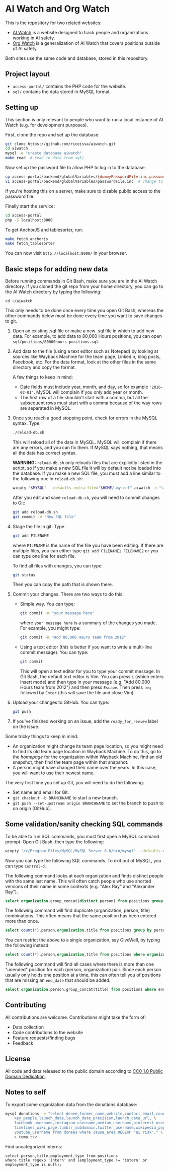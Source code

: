 # AI Watch and Org Watch

This is the repository for two related websites:

* [AI Watch](https://aiwatch.issarice.com/) is a website designed to track people and organizations working in AI
safety.
* [Org Watch](https://orgwatch.issarice.com/) is a generalization of AI Watch
that covers positions outside of AI safety.

Both sites use the same code and database, stored in this repository.

## Project layout

- `access-portal/` contains the PHP code for the website.
- `sql/` contains the data stored in MySQL format.

## Setting up

This section is only relevant to people who want to run a local instance of AI
Watch (e.g. for development purposes).

First, clone the repo and set up the database:

```bash
git clone https://github.com/riceissa/aiwatch.git
cd aiwatch
mysql -e "create database aiwatch"
make read  # read in data from sql/
```

Now set up the password file to allow PHP to log in to the database:

```bash
cp access-portal/backend/globalVariables/{dummyPasswordFile.inc,passwordFile.inc}
vi access-portal/backend/globalVariables/passwordFile.inc  # change to add database login info
```

If you're hosting this on a server, make sure to disable public access to the
password file.

Finally start the service:

```bash
cd access-portal
php -S localhost:8000
```

To get AnchorJS and tablesorter, run:

```bash
make fetch_anchorjs
make fetch_tablesorter
```

You can now visit `http://localhost:8000/` in your browser.

## Basic steps for adding new data

Before running commands in Git Bash, make sure you are in the AI Watch directory.
If you cloned the git repo from your home directory, you can go to the AI Watch
directory by typing the following:

```
cd ~/aiwatch
```

This only needs to be done once every time you open Git Bash, whereas the other
commands below must be done every time you want to save changes to git.

1. Open an existing .sql file or make a new .sql file in which to add new data.
   For example, to add data to 80,000 Hours positions, you can open
   `sql/positions/80000hours-positions.sql`.

2. Add data to the file (using a text editor such as Notepad) by looking at
   sources like Wayback Machine for the team
   page, LinkedIn, blog posts, Facebook, etc.  For the data format, look at the
   other files in the same directory and copy the format.

   A few things to keep in mind:

   - Date fields must include year, month, and day, so for example
     `'2016-02-01'`. MySQL will complain if you only add year or month.
   - The first row of a file shouldn't start with a comma, but all the
     subsequent rows must start with a comma because of the way rows are
     separated in MySQL.

3. Once you reach a good stopping point, check for errors in the MySQL syntax.
   Type:

   ```bash
   ./reload-db.sh
   ```

   This will reload all of the data in MySQL. MySQL will complain if there are
   any errors, and you can fix them. If MySQL says nothing, that means all the
   data has correct syntax.

   **WARNING:** `reload-db.sh` only reloads files that are explicitly
   listed in the script, so if you make a new SQL file it will by default not be loaded
   into the database. If you make a new SQL file, you must add a line similar to the following
   one in `reload-db.sh`:
   
   ```bash
   winpty "$MYSQL" --defaults-extra-file="$HOME/.my.cnf" aiwatch -e "source sql/positions/80000hours-positions.sql"
   ```
   
   After you edit and save `reload-db.sh`, you will need to commit changes to Git:
   
   ```bash
   git add reload-db.sh
   git commit -m "New SQL file"
   ```

4. Stage the file in git. Type

   ```bash
   git add FILENAME
   ```

   where `FILENAME` is the name of the file you have been editing. If there are
   multiple files, you can either type `git add FILENAME1 FILENAME2` or you can
   type one line for each file.

   To find all files with changes, you can type:

   ```bash
   git status
   ```

   Then you can copy the path that is shown there.

5. Commit your changes. There are two ways to do this:

   - Simple way. You can type:

     ```bash
     git commit -m "your message here"
     ```

     where `your message here` is a summary of the changes you made. For
     example, you might type:

     ```bash
     git commit -m "Add 80,000 Hours team from 2012"
     ```

   - Using a text editor (this is better if you want to write a multi-line
     commit message). You can type:

     ```bash
     git commit
     ```

     This will open a text editor for you to type your commit message. In Git
     Bash, the default text editor is Vim. You can press `i` (which enters
     insert mode) and then type in your message (e.g. "Add 80,000 Hours team
     from 2012") and then press `Escape`. Then press `:wq` followed by `Enter`
     (this will save the file and close Vim).

6. Upload your changes to GitHub. You can type:

   ```bash
   git push
   ```

7. If you've finished working on an issue, add the `ready_for_review` label on
   the issue.

Some tricky things to keep in mind:

- An organization might change its team page location, so you might need to
  find its old team page location in Wayback Machine. To do this, go to the
  _homepage_ for the organization within Wayback Machine, find an old snapshot,
  then find the team page within that snapshot.
- A person might have changed their name over the years. In this case, you will
  want to use their newest name.

The very first time you set up Git, you will need to do the following:

- Set name and email for Git.
- `git checkout -b BRANCHNAME` to start a new branch.
- `git push --set-upstream origin BRANCHNAME` to set the branch to push to on
  origin (GitHub).

## Some validation/sanity checking SQL commands

To be able to run SQL commands, you must first open a MySQL command prompt.
Open Git Bash, then type the following:

```bash
winpty "/c/Program Files/MySQL/MySQL Server 8.0/bin/mysql" --defaults-extra-file="$HOME/.my.cnf" aiwatch
```

Now you can type the following SQL commands.  To exit out of MySQL, you can
type `Control`-`d`.

The following command looks at each organization and finds distinct people with
the same last name. This will often catch people who use shorted versions of
their name in some contexts (e.g. "Alex Ray" and "Alexander Ray").

```sql
select organization,group_concat(distinct person) from positions group by organization, substring_index(person,' ',-1) having count(distinct person) > 1;
```

The following command will find duplicate (organization, person, title)
combinations. This often means that the same position has been entered more
than once.

```sql
select count(*),person,organization,title from positions group by person,organization,title having count(*)>1;
```

You can restrict the above to a single organization, say GiveWell, by typing
the following instead:

```sql
select count(*),person,organization,title from positions where organization='GiveWell' group by person,organization,title having count(*)>1;
```

The following command will find all cases where there is more than one
"unended" position for each (person, organization) pair. Since each person
usually only holds one position at a time, this can often tell you of positions
that are missing an `end_date` that should be added.

```sql
select organization,person,group_concat(title) from positions where end_date is NULL group by person,organization having count(*) > 1 order by organization;
```


## Contributing

All contributions are welcome.  Contributions might take the form of:

- Data collection
- Code contributions to the website
- Feature requests/finding bugs
- Feedback

## License

All code and data released to the public domain according to
[CC0 1.0 Public Domain Dedication](https://creativecommons.org/publicdomain/zero/1.0/).

## Notes to self

To export some organization data from the donations database:

```bash
mysql donations -e "select donee,former_name,website,contact_email,country, \
    key_people,launch_date,launch_date_precision,launch_date_url, \
    facebook_username,instagram_username,medium_username,pinterest_username, \
    timelines_wiki_page,tumblr_subdomain,twitter_username,wikipedia_page, \
    youtube_username from donees where cause_area REGEXP 'ai risk';" \
    > temp.tsv
```

Find uncategorized interns:

```mysql
select person,title,employment_type from positions
where title regexp 'intern' and (employment_type != 'intern' or employment_type is null);
```
